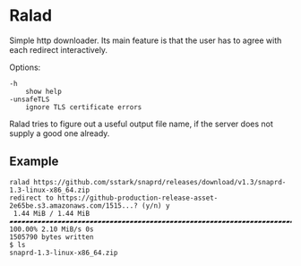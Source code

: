 Ralad
=====

Simple http downloader. Its main feature is that the user has to agree with
each redirect interactively.

Options:

    -h
        show help
    -unsafeTLS
        ignore TLS certificate errors

Ralad tries to figure out a useful output file name, if the server does not
supply a good one already.

Example
-------

    ralad https://github.com/sstark/snaprd/releases/download/v1.3/snaprd-1.3-linux-x86_64.zip
    redirect to https://github-production-release-asset-2e65be.s3.amazonaws.com/1515...? (y/n) y
     1.44 MiB / 1.44 MiB ▰▰▰▰▰▰▰▰▰▰▰▰▰▰▰▰▰▰▰▰▰▰▰▰▰▰▰▰▰▰▰▰▰▰▰▰▰▰▰▰▰▰▰▰▰▰▰▰▰▰▰▰▰▰▰▰▰▰▰▰▰▰▰▰▰▰▰▰▰▰▰▰▰▰▰▰▰ 100.00% 2.10 MiB/s 0s
    1505790 bytes written
    $ ls
    snaprd-1.3-linux-x86_64.zip


